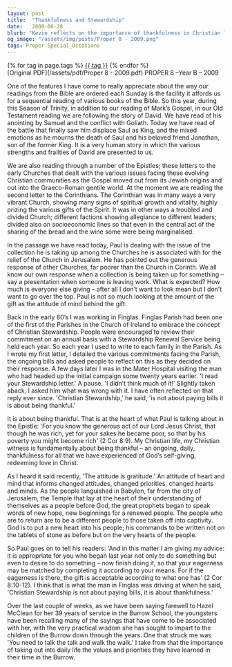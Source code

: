 ```yaml
---
layout: post
title:  "Thankfulness and Stewardship"
date:   2009-06-28
blurb: "Kevin reflects on the importance of thankfulness in Christian life, drawing from the sequential reading of the Bible and the story of David. He discusses the attitudes behind giving, as illustrated by Paul's teachings to the Corinthians, and emphasizes the need for gratitude to inform our actions and priorities. The sermon concludes with a call to embody the values learned and to be thankful for God's love in Christ."
og_image: "/assets/img/posts/Proper 8 - 2009.png"
tags: Proper Special_Occasions
---    
```

<div class="tag-pills">
    {% for tag in page.tags %}
    <a href="{{ site.baseurl }}/tag/{{ tag | slugify }}" class="tag-pill">{{ tag }}</a>
    {% endfor %}
</div>
[Original PDF](/assets/pdf/Proper 8 - 2009.pdf)
PROPER 8 –Year B – 2009

One of the features I have come to really appreciate about the way our readings from the Bible are ordered each Sunday is the facility it affords us for a sequential reading of various books of the Bible. So this year, during this Season of Trinity, in addition to our reading of Mark’s Gospel, in our Old Testament reading we are following the story of David. We have read of his anointing by Samuel and the conflict with Goliath. Today we have read of the battle that finally saw him displace Saul as King, and the mixed emotions as he mourns the death of Saul and his beloved friend Jonathan, son of the former King. It is a very human story in which the various strengths and frailties of David are presented to us.

We are also reading through a number of the Epistles; these letters to the early Churches that dealt with the various issues facing these evolving Christian communities as the Gospel moved out from its Jewish origins and out into the Graeco-Roman gentile world. At the moment we are reading the second letter to the Corinthians. The Corinthian was in many ways a very vibrant Church, showing many signs of spiritual growth and vitality, highly prizing the various gifts of the Spirit. It was in other ways a troubled and divided Church; different factions showing allegiance to different leaders; divided also on socioeconomic lines so that even in the central act of the sharing of the bread and the wine some were being marginalised.

In the passage we have read today, Paul is dealing with the issue of the collection he is taking up among the Churches he is associated with for the relief of the Church in Jerusalem. He has pointed out the generous response of other Churches, far poorer than the Church in Corinth. We all know our own response when a collection is being taken up for something – say a presentation when someone is leaving work. What is expected? How much is everyone else giving – after all I don’t want to look mean but I don’t want to go over the top. Paul is not so much looking at the amount of the gift as the attitude of mind behind the gift.

Back in the early 80’s I was working in Finglas. Finglas Parish had been one of the first of the Parishes in the Church of Ireland to embrace the concept of Christian Stewardship. People were encouraged to review their commitment on an annual basis with a Stewardship Renewal Service being held each year. So each year I used to write to each family in the Parish. As I wrote my first letter, I detailed the various commitments facing the Parish, the ongoing bills and asked people to reflect on this as they decided on their response. A few days later I was in the Mater Hospital visiting the man who had headed up the initial campaign some twenty years earlier. 'I read your Stewardship letter.' A pause. 'I didn’t think much of it!' Slightly taken aback, I asked him what was wrong with it. I have often reflected on that reply ever since. 'Christian Stewardship,' he said, 'is not about paying bills it is about being thankful.'

It is about being thankful. That is at the heart of what Paul is talking about in the Epistle: 'For you know the generous act of our Lord Jesus Christ, that though he was rich, yet for your sakes he became poor, so that by his poverty you might become rich' (2 Cor 8:9). My Christian life, my Christian witness is fundamentally about being thankful – an ongoing, daily, thankfulness for all that we have experienced of God’s self-giving, redeeming love in Christ.

As I heard it said recently, 'The attitude is gratitude.' An attitude of heart and mind that informs changed attitudes, changed priorities, changed hearts and minds. As the people languished in Babylon, far from the city of Jerusalem, the Temple that lay at the heart of their understanding of themselves as a people before God, the great prophets began to speak words of new hope, new beginnings for a renewed people. The people who are to return are to be a different people to those taken off into captivity. God is to put a new heart into his people; his commands to be written not on the tablets of stone as before but on the very hearts of the people.

So Paul goes on to tell his readers: 'And in this matter I am giving my advice: it is appropriate for you who began last year not only to do something but even to desire to do something – now finish doing it, so that your eagerness may be matched by completing it according to your means. For if the eagerness is there, the gift is acceptable according to what one has' (2 Cor 8:10-12). I think that is what the man in Finglas was driving at when he said, 'Christian Stewardship is not about paying bills, it is about thankfulness.'

Over the last couple of weeks, as we have been saying farewell to Hazel McClean for her 39 years of service in the Burrow School, the youngsters have been recalling many of the sayings that have come to be associated with her, with the very practical wisdom she has sought to impart to the children of the Burrow down through the years. One that struck me was 'You need to talk the talk and walk the walk.' I take from that the importance of taking out into daily life the values and priorities they have learned in their time in the Burrow.
